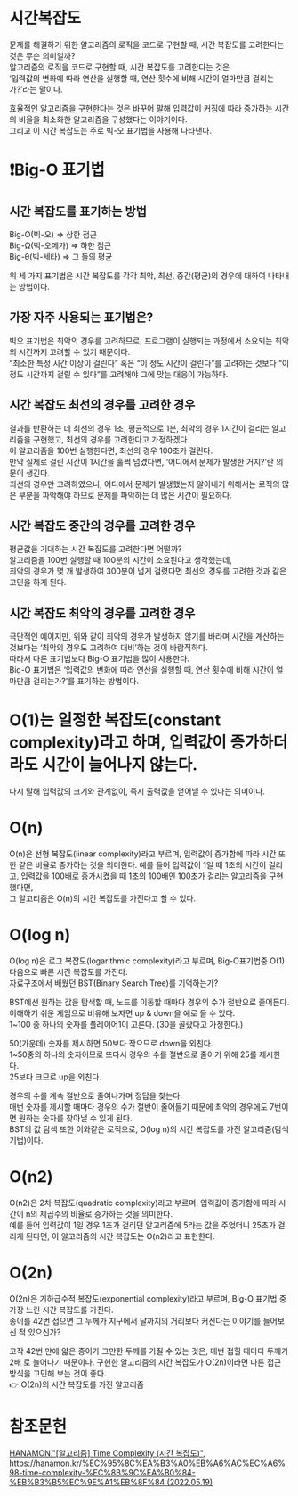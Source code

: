 # 시간복잡도
문제를 해결하기 위한 알고리즘의 로직을 코드로 구현할 때, 시간 복잡도를 고려한다는 것은 무슨 의미일까?  
알고리즘의 로직을 코드로 구현할 때, 시간 복잡도를 고려한다는 것은  
‘입력값의 변화에 따라 연산을 실행할 때, 연산 횟수에 비해 시간이 얼마만큼 걸리는가?’라는 말이다.

효율적인 알고리즘을 구현한다는 것은 바꾸어 말해 입력값이 커짐에 따라 증가하는 시간의 비율을 최소화한 알고리즘을 구성했다는 이야기이다.  
그리고 이 시간 복잡도는 주로 빅-오 표기법을 사용해 나타낸다.
 

# ❗Big-O 표기법
## 시간 복잡도를 표기하는 방법
Big-O(빅-오) ⇒ 상한 점근  
Big-Ω(빅-오메가) ⇒ 하한 점근  
Big-θ(빅-세타) ⇒ 그 둘의 평균  

위 세 가지 표기법은 시간 복잡도를 각각 최악, 최선, 중간(평균)의 경우에 대하여 나타내는 방법이다.

## 가장 자주 사용되는 표기법은?
빅오 표기법은 최악의 경우를 고려하므로, 프로그램이 실행되는 과정에서 소요되는 최악의 시간까지 고려할 수 있기 때문이다.  
“최소한 특정 시간 이상이 걸린다” 혹은 “이 정도 시간이 걸린다”를 고려하는 것보다 “이 정도 시간까지 걸릴 수 있다”를 고려해야 그에 맞는 대응이 가능하다.

## 시간 복잡도 최선의 경우를 고려한 경우
결과를 반환하는 데 최선의 경우 1초, 평균적으로 1분, 최악의 경우 1시간이 걸리는 알고리즘을 구현했고, 최선의 경우를 고려한다고 가정하겠다.  
이 알고리즘을 100번 실행한다면, 최선의 경우 100초가 걸린다.  
만약 실제로 걸린 시간이 1시간을 훌쩍 넘겼다면, ‘어디에서 문제가 발생한 거지?’란 의문이 생긴다.  
최선의 경우만 고려하였으니, 어디에서 문제가 발생했는지 알아내기 위해서는 로직의 많은 부분을 파악해야 하므로 문제를 파악하는 데 많은 시간이 필요하다.  

## 시간 복잡도 중간의 경우를 고려한 경우
평균값을 기대하는 시간 복잡도를 고려한다면 어떨까?  
알고리즘을 100번 실행할 때 100분의 시간이 소요된다고 생각했는데,  
최악의 경우가 몇 개 발생하여 300분이 넘게 걸렸다면 최선의 경우를 고려한 것과 같은 고민을 하게 된다.

## 시간 복잡도 최악의 경우를 고려한 경우
극단적인 예이지만, 위와 같이 최악의 경우가 발생하지 않기를 바라며 시간을 계산하는 것보다는 ‘최악의 경우도 고려하여 대비’하는 것이 바람직하다.  
따라서 다른 표기법보다 Big-O 표기법을 많이 사용한다.  
Big-O 표기법은 ‘입력값의 변화에 따라 연산을 실행할 때, 연산 횟수에 비해 시간이 얼마만큼 걸리는가?’를 표기하는 방법이다.


# O(1)는 일정한 복잡도(constant complexity)라고 하며, 입력값이 증가하더라도 시간이 늘어나지 않는다.
다시 말해 입력값의 크기와 관계없이, 즉시 출력값을 얻어낼 수 있다는 의미이다.


# O(n)
O(n)은 선형 복잡도(linear complexity)라고 부르며, 입력값이 증가함에 따라 시간 또한 같은 비율로 증가하는 것을 의미한다.
예를 들어 입력값이 1일 때 1초의 시간이 걸리고, 입력값을 100배로 증가시켰을 때 1초의 100배인 100초가 걸리는 알고리즘을 구현했다면,  
그 알고리즘은 O(n)의 시간 복잡도를 가진다고 할 수 있다.


# O(log n)
O(log n)은 로그 복잡도(logarithmic complexity)라고 부르며, Big-O표기법중 O(1) 다음으로 빠른 시간 복잡도를 가진다.  
자료구조에서 배웠던 BST(Binary Search Tree)를 기억하는가?  

BST에선 원하는 값을 탐색할 때, 노드를 이동할 때마다 경우의 수가 절반으로 줄어든다.  
이해하기 쉬운 게임으로 비유해 보자면 up & down을 예로 들 수 있다.  
1~100 중 하나의 숫자를 플레이어1이 고른다. (30을 골랐다고 가정한다.)  

50(가운데) 숫자를 제시하면 50보다 작으므로 down을 외친다.  
1~50중의 하나의 숫자이므로 또다시 경우의 수를 절반으로 줄이기 위해 25를 제시한다.  
25보다 크므로 up을 외친다.  

경우의 수를 계속 절반으로 줄여나가며 정답을 찾는다.  
매번 숫자를 제시할 때마다 경우의 수가 절반이 줄어들기 때문에 최악의 경우에도 7번이면 원하는 숫자를 찾아낼 수 있게 된다.  
BST의 값 탐색 또한 이와같은 로직으로, O(log n)의 시간 복잡도를 가진 알고리즘(탐색기법)이다.


# O(n2)
O(n2)은 2차 복잡도(quadratic complexity)라고 부르며, 입력값이 증가함에 따라 시간이 n의 제곱수의 비율로 증가하는 것을 의미한다.  
예를 들어 입력값이 1일 경우 1초가 걸리던 알고리즘에 5라는 값을 주었더니 25초가 걸리게 된다면, 이 알고리즘의 시간 복잡도는 O(n2)라고 표현한다.


# O(2n)
O(2n)은 기하급수적 복잡도(exponential complexity)라고 부르며, Big-O 표기법 중 가장 느린 시간 복잡도를 가진다.  
종이를 42번 접으면 그 두께가 지구에서 달까지의 거리보다 커진다는 이야기를 들어보신 적 있으신가?  

고작 42번 만에 얇은 종이가 그만한 두께를 가질 수 있는 것은, 매번 접힐 때마다 두께가 2배 로 늘어나기 때문이다.
구현한 알고리즘의 시간 복잡도가 O(2n)이라면 다른 접근 방식을 고민해 보는 것이 좋다.  
👉 O(2n)의 시간 복잡도를 가진 알고리즘


# 참조문헌
[HANAMON."[알고리즘] Time Complexity (시간 복잡도)", https://hanamon.kr/%EC%95%8C%EA%B3%A0%EB%A6%AC%EC%A6%98-time-complexity-%EC%8B%9C%EA%B0%84-%EB%B3%B5%EC%9E%A1%EB%8F%84 (2022.05.19)](https://hanamon.kr/%EC%95%8C%EA%B3%A0%EB%A6%AC%EC%A6%98-time-complexity-%EC%8B%9C%EA%B0%84-%EB%B3%B5%EC%9E%A1%EB%8F%84/)
